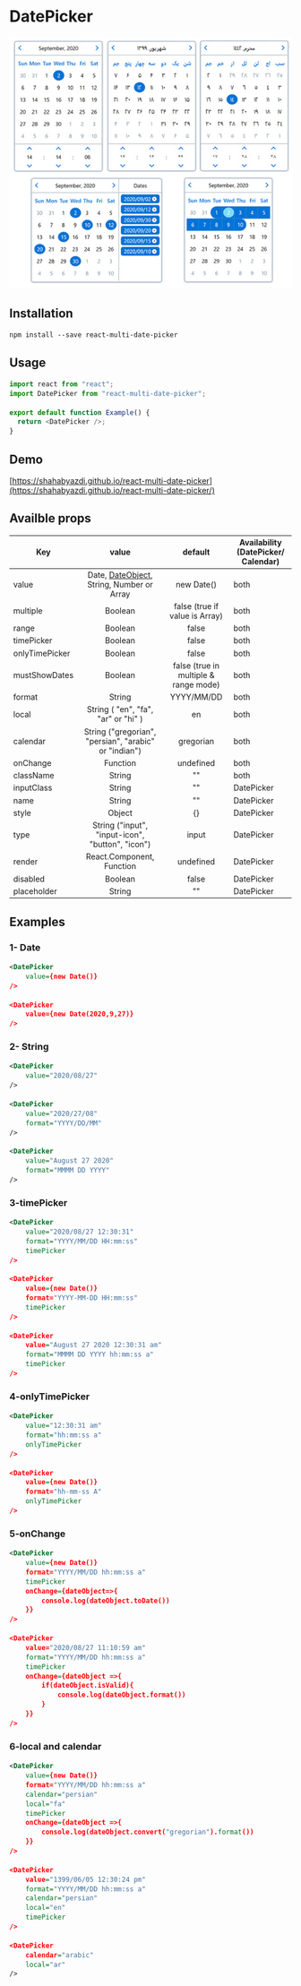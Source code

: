# DatePicker

![DatePicker](/screenshot/screenshot.jpg?raw=true)

## Installation

```code
npm install --save react-multi-date-picker
```

## Usage

```javascript
import react from "react";
import DatePicker from "react-multi-date-picker";

export default function Example() {
  return <DatePicker />;
}
```

## Demo

[https://shahabyazdi.github.io/react-multi-date-picker](https://shahabyazdi.github.io/react-multi-date-picker/)

## Availble props

| Key            |                                             value                                             |                default                | Availability (DatePicker/ Calendar) |
| -------------- | :-------------------------------------------------------------------------------------------: | :-----------------------------------: | ----------------------------------- |
| value          | Date, [DateObject](https://github.com/shahabyazdi/react-date-object), String, Number or Array |              new Date()               | both                                |
| multiple       |                                            Boolean                                            |    false (true if value is Array)     | both                                |
| range          |                                            Boolean                                            |                 false                 | both                                |
| timePicker     |                                            Boolean                                            |                 false                 | both                                |
| onlyTimePicker |                                            Boolean                                            |                 false                 | both                                |
| mustShowDates  |                                            Boolean                                            | false (true in multiple & range mode) | both                                |
| format         |                                            String                                             |              YYYY/MM/DD               | both                                |
| local          |                              String ( "en", "fa", "ar" or "hi" )                              |                  en                   | both                                |
| calendar       |                     String ("gregorian", "persian", "arabic" or "indian")                     |               gregorian               | both                                |
| onChange       |                                           Function                                            |               undefined               | both                                |
| className      |                                            String                                             |                  ""                   | both                                |
| inputClass     |                                            String                                             |                  ""                   | DatePicker                          |
| name           |                                            String                                             |                  ""                   | DatePicker                          |
| style          |                                            Object                                             |                  {}                   | DatePicker                          |
| type           |                       String ("input", "input-icon", "button", "icon")                        |                 input                 | DatePicker                          |
| render         |                                   React.Component, Function                                   |               undefined               | DatePicker                          |
| disabled       |                                            Boolean                                            |                 false                 | DatePicker                          |
| placeholder    |                                            String                                             |                  ""                   | DatePicker                          |

## Examples

### 1- Date

```xml
<DatePicker
    value={new Date()}
/>

<DatePicker
    value={new Date(2020,9,27)}
/>

```

### 2- String

```xml
<DatePicker
    value="2020/08/27"
/>

<DatePicker
    value="2020/27/08"
    format="YYYY/DD/MM"
/>

<DatePicker
    value="August 27 2020"
    format="MMMM DD YYYY"
/>
```

### 3-timePicker

```xml
<DatePicker
    value="2020/08/27 12:30:31"
    format="YYYY/MM/DD HH:mm:ss"
    timePicker
/>

<DatePicker
    value={new Date()}
    format="YYYY-MM-DD HH:mm:ss"
    timePicker
/>

<DatePicker
    value="August 27 2020 12:30:31 am"
    format="MMMM DD YYYY hh:mm:ss a"
    timePicker
/>
```

### 4-onlyTimePicker

```xml
<DatePicker
    value="12:30:31 am"
    format="hh:mm:ss a"
    onlyTimePicker
/>

<DatePicker
    value={new Date()}
    format="hh-mm-ss A"
    onlyTimePicker
/>
```

### 5-onChange

```xml
<DatePicker
    value={new Date()}
    format="YYYY/MM/DD hh:mm:ss a"
    timePicker
    onChange={dateObject=>{
        console.log(dateObject.toDate())
    }}
/>

<DatePicker
    value="2020/08/27 11:10:59 am"
    format="YYYY/MM/DD hh:mm:ss a"
    timePicker
    onChange={dateObject =>{
        if(dateObject.isValid){
            console.log(dateObject.format())
        }
    }}
/>
```

### 6-local and calendar

```xml
<DatePicker
    value={new Date()}
    format="YYYY/MM/DD hh:mm:ss a"
    calendar="persian"
    local="fa"
    timePicker
    onChange={dateObject =>{
        console.log(dateObject.convert("gregorian").format())
    }}
/>

<DatePicker
    value="1399/06/05 12:30:24 pm"
    format="YYYY/MM/DD hh:mm:ss a"
    calendar="persian"
    local="en"
    timePicker
/>

<DatePicker
    calendar="arabic"
    local="ar"
/>

```
